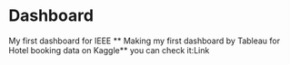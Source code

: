 # Dashboard
My first dashboard for IEEE
** Making my first dashboard by Tableau for Hotel booking data on Kaggle**
you can check it:Link
